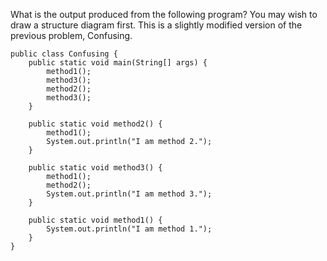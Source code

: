 What is the output produced from the following program? You may wish to draw a structure diagram first. This is a slightly modified version of the previous problem, Confusing.

```
public class Confusing {
    public static void main(String[] args) {
        method1();
        method3();
        method2();
        method3();
    }
​
    public static void method2() {
        method1();
        System.out.println("I am method 2.");
    }
​
    public static void method3() {
        method1();
        method2();
        System.out.println("I am method 3.");
    }
​
    public static void method1() {
        System.out.println("I am method 1.");
    }
}
```